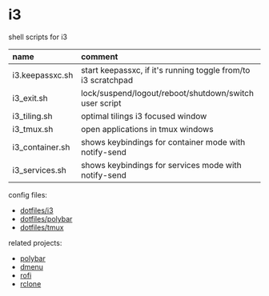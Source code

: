 # i3

shell scripts for i3

| name            | comment                                                       |
| :-------------- | :------------------------------------------------------------ |
| i3.keepassxc.sh | start keepassxc, if it's running toggle from/to i3 scratchpad |
| i3_exit.sh      | lock/suspend/logout/reboot/shutdown/switch user script        |
| i3_tiling.sh    | optimal tilings i3 focused window                             |
| i3_tmux.sh      | open applications in tmux windows                             |
| i3_container.sh | shows keybindings for container mode with notify-send         |
| i3_services.sh  | shows keybindings for services mode with notify-send          |

config files:

- [dotfiles/i3](https://github.com/mrdotx/dotfiles/tree/master/.config/i3)
- [dotfiles/polybar](https://github.com/mrdotx/dotfiles/tree/master/.config/polybar)
- [dotfiles/tmux](https://github.com/mrdotx/dotfiles/tree/master/.config/tmux)

related projects:

- [polybar](https://github.com/mrdotx/polybar)
- [dmenu](https://github.com/mrdotx/dmenu)
- [rofi](https://github.com/mrdotx/rofi)
- [rclone](https://github.com/mrdotx/rclone)
